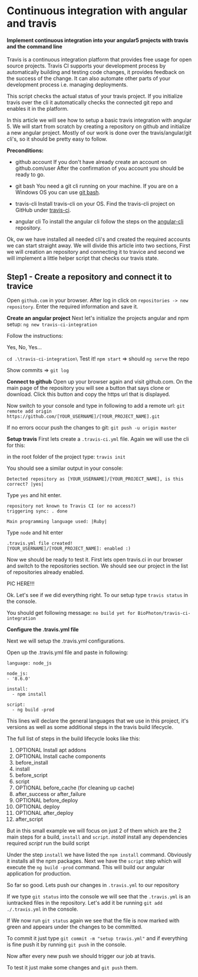 # Continuous integration with angular and travis
#### Implement continuous integration into your angular5 projects with travis and the command line

Travis is a continuous integration platform that provides free usage for open source projects.
Travis CI supports your development process by automatically building and testing code changes,
it provides feedback on the success of the change.
It can also automate other parts of your development process i.e. managing deployments.

This script checks the actual status of your travis project.
If you initialize travis over the cli it automatically checks the connected git repo and enables it in the platform.

In this article we will see how to setup a basic travis integration with angular 5.
We will start from scratch by creating a repository on github and initialize a new angular project.
Mostly of our work is done over the travis/angular/git cli's, so it should be pretty easy to follow.

**Preconditions:**

- github account
If you don't have already create an account on github.com/user
After the confirmation of you account you should be ready to go.

- git bash
You need a git cli running on your machine. If you are on a Windows OS you can use [git bash](https://git-for-windows.github.io/).

- travis-cli
Install travis-cli on your OS.
Find the travis-cli project on GitHub under [travis-ci](https://github.com/travis-ci/travis.rb).

- angular cli
To install the angular cli follow the steps on the [angular-cli](https://github.com/angular/angular-cli) repository.

Ok, ow we have installed all needed cli's and created the required accounts we can start straight away.
We will divide this article into two sections, 
First we will creation an repository and connecting it to travice and second we will implement a little helper script that checks our travis state. 

## Step1 - Create a repository and connect it to travice

Open `github.com` in your browser. 
After log in click on `repositories -> new repository`.
Enter the required information and save it.

**Create an angular project**
Next let's initialize the projects angular and npm setup:
`ng new travis-ci-integration`

Follow the instructions:

Yes, No, Yes...

`cd .\travis-ci-integration\`
Test it! `npm start` => should `ng serve` the repo

Show commits =>  `git log`

**Connect to github**
Open up your browser again and visit github.com.
On the main page of the repository you will see a button that says clone or download.
Click this button and copy the https url that is displayed.

Now switch to your console and type in following to add a remote url: 
`git remote add origin https://github.com/[YOUR_USERNAME]/[YOUR_PROJECT_NAME].git`

If no errors occur push the changes to git:
`git push -u origin master`

**Setup travis**
First lets create a `.travis-ci.yml` file.
Again we will use the cli for this:

in the root folder of the project type:
`travis init`

You should see a similar output in your console:
```
Detected repository as [YOUR_USERNAME]/[YOUR_PROJECT_NAME], is this correct? |yes| 
```

Type `yes` and hit enter.

```
repository not known to Travis CI (or no access?)
triggering sync: . done

Main programming language used: |Ruby|
```

Type `node` and hit enter

```
.travis.yml file created!
[YOUR_USERNAME]/[YOUR_PROJECT_NAME]: enabled :)
```

Now we should be ready to test it. 
First lets open travis.ci in our browser and switch to the repositories section.
We should see our project in the list of repositories already enabled.

PIC HERE!!!

Ok. Let's see if we did everything right. 
To our setup type `travis status` in the console.

You should get following message:
`no build yet for BioPhoton/travis-ci-integration`


**Configure the .travis.yml file**

Next we will setup the .travis.yml configurations. 

Open up the .travis.yml file and paste in following:
```
language: node_js

node_js:
- '8.6.0'

install:
  - npm install

script:
  - ng build -prod
```

This lines will declare the general languages that we use in this project,
it's versions as well as some additional steps in the travis build lifecycle.

The full list of steps in the build lifecycle looks like this:
1. OPTIONAL Install apt addons
2. OPTIONAL Install cache components
3. before_install
4. install
5. before_script
6. script
7. OPTIONAL before_cache (for cleaning up cache)
8. after_success or after_failure
9. OPTIONAL before_deploy
10. OPTIONAL deploy
11. OPTIONAL after_deploy
12. after_script

But in this small example we will focus on just 2 of them which are the 2 main steps for a build, `install` and `script`.
*install* install any dependencies required
*script* run the build script

Under the step `install` we have listed the `npm install` command. Obviously it installs all the npm packages.
Next we have the `script` step which will execute the `ng build -prod` command. This will build our angular application for production.

So far so good. Lets push our changes in `.travis.yml` to our repository

If we type `git status` into the console we will see that the `.travis.yml` is an iuntracked files in the repository. 
Let's add it be running `git add ./.travis.yml` in the console.

If We now run `git status` again we see that the file is now marked with green and appears under the changes to be committed.

To commit it just type `git commit -m "setup travis.yml"` and if everything is fine push it by running `git push` in the console.

Now after every new push we should trigger our job at travis.

To test it just make some changes and `git push` them.
